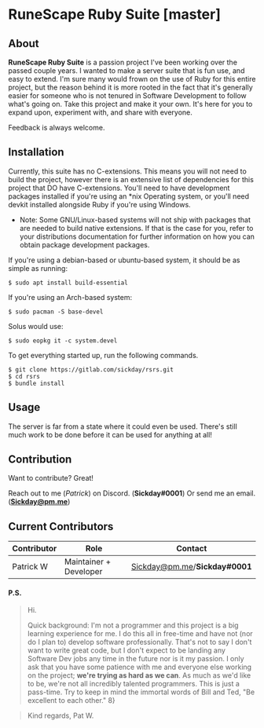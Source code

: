 # RuneScape Ruby Suite [master]


## About

**RuneScape Ruby Suite** is a passion project I've been working over the passed couple years. I wanted to make a server suite that is fun use, and easy to extend. I'm sure many would frown on the use of Ruby for this entire project, but the reason behind it is more rooted in the fact that it's generally easier for someone who is not tenured in Software Development to follow what's going on. Take this project and make it your own. It's here for you to expand upon, experiment with, and share with everyone. 

Feedback is always welcome.



## Installation

Currently, this suite has no C-extensions. This means you will not need to build the project, however there is an extensive list of dependencies for this project that DO have C-extensions. You'll need to have development packages installed if you're using an *nix Operating system, or you'll need devkit installed alongside Ruby if you're using Windows.
* Note: Some GNU/Linux-based systems will not ship with packages that are needed to build native extensions. If that is the case for you, refer to your distributions documentation for further information on how you can obtain package development packages.

If you're using a debian-based or ubuntu-based system, it should be as simple as running:
```shell
$ sudo apt install build-essential
```

If you're using an Arch-based system:
```shell
$ sudo pacman -S base-devel
```

Solus would use:
```shell
$ sudo eopkg it -c system.devel
```

To get everything started up, run the following commands.

```shell
$ git clone https://gitlab.com/sickday/rsrs.git
$ cd rsrs
$ bundle install
```

## Usage

The server is far from a state where it could even be used. There's still much work to be done before it can be used for anything at all!


## Contribution

Want to contribute? Great!

Reach out to me (*Patrick*) on Discord. (**Sickday#0001**)
Or send me an email. (**Sickday@pm.me**)

## Current Contributors

| Contributor | Role | Contact |
| ----------- | ---- | ------- |
| Patrick W | Maintainer + Developer | Sickday@pm.me/**Sickday#0001** |

[Logs]: http://jco.xyz

#### P.S.

> Hi.
>
> Quick background: I'm not a programmer and this project is a big learning experience for me. I do this all in free-time and have not (nor do I plan to) develop software professionally. That's not to say I don't want to write great code, but I don't expect to be landing any Software Dev jobs any time in the future nor is it my passion. I only ask that you have some patience with me and everyone else working on the project; **we're trying as hard as we can**. As much as we'd like to be, we're not all incredibly talented programmers. This is just a pass-time. Try to keep in mind the immortal words of Bill and Ted, "Be excellent to each other." 8}

> Kind regards,
> Pat W.